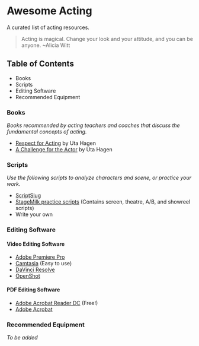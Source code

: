# Awesome Acting
A curated list of acting resources.

> Acting is magical. Change your look and your attitude, and you can be anyone. ~Alicia Witt

## Table of Contents
- Books
- Scripts
- Editing Software
- Recommended Equipment


### Books
_Books recommended by acting teachers and coaches that discuss the fundamental concepts of acting._
- [Respect for Acting](https://www.amazon.com/Respect-Acting-Uta-Hagen/dp/0025473905) by Uta Hagen
- [A Challenge for the Actor](https://www.amazon.com/Challenge-Actor-Uta-Hagen/dp/0684190400) by Uta Hagen


### Scripts
_Use the following scripts to analyze characters and scene, or practice your work._
- [ScriptSlug](https://www.scriptslug.com/)
- [StageMilk practice scripts](https://www.stagemilk.com/practice-scripts-for-actors/) (Contains screen, theatre, A/B, and showreel scripts)
- Write your own


### Editing Software
#### Video Editing Software
- [Adobe Premiere Pro](https://www.adobe.com/products/premiere.html)
- [Camtasia](https://www.techsmith.com/video-editor.html) (Easy to use)
- [DaVinci Resolve](https://www.blackmagicdesign.com/products/davinciresolve)
- [OpenShot](https://www.openshot.org/)

#### PDF Editing Software
- [Adobe Acrobat Reader DC](https://get.adobe.com/reader/) (Free!)
- [Adobe Acrobat](https://acrobat.adobe.com/us/en/)

### Recommended Equipment
_To be added_

[comment]: <> (Resources used to make this)
[comment]: <> (https://www.markdownguide.org/basic-syntax/)
